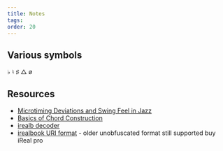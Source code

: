 ```yaml
---
title: Notes
tags:
order: 20
---
```


## Various symbols

♭
♮
♯
△
ø

## Resources

- [Microtiming Deviations and Swing Feel in Jazz](https://www.nature.com/articles/s41598-019-55981-3)
- [Basics of Chord Construction](/files/basics-of-chord-construction.jpg)
- [irealb decoder](https://felixroos.github.io/blog/ireal-changes/)
- [irealbook URI format](https://irealpro.com/ireal-pro-file-format/) - older unobfuscated format still supported buy iReal pro
